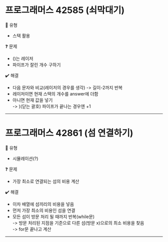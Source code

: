 # 프로그래머스 42585 (쇠막대기)
:pushpin: 유형  
* 스택 활용  

:question: 문제  
* ()는 레이저  
* 파이프가 잘린 개수 구하기  

:heavy_check_mark: 해결  
* 다음 문자와 비교(레이저의 경우를 생각)
	-> 길이-2까지 반복  
* 레이저이면 현재 스택의 개수를 answer에 더함  
* 아니면 현재 값을 넣기  
  -> )(닫는 괄호) 파이프가 끝나는 경우엔 +1  

---  

# 프로그래머스 42861 (섬 연결하기)
:pushpin: 유형  
* 시뮬레이션(?)  

:question: 문제  
* 가장 최소로 연결되는 섬의 비용 계산  

:heavy_check_mark: 해결  
* 이차 배열에 섬끼리의 비용을 넣음  
* 먼저 가장 최소의 비용인 섬을 연결  
* 모든 섬이 방문 처리 될 때까지 반복(while문)  
	-> 방문 처리된 지점을 기준으로 다른 섬(방문 x)으로의 최소 비용을 찾음  
	-> for문 끝나고 계산

---  